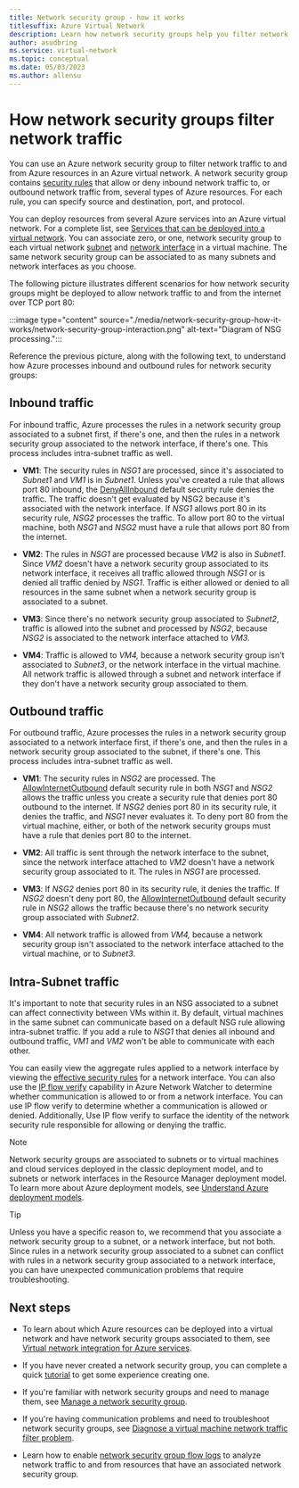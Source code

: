 ```yaml
---
title: Network security group - how it works
titlesuffix: Azure Virtual Network
description: Learn how network security groups help you filter network traffic between Azure resources.
author: asudbring
ms.service: virtual-network
ms.topic: conceptual
ms.date: 05/03/2023
ms.author: allensu
---
```


# How network security groups filter network traffic
<a name="network-security-groups"></a>

You can use an Azure network security group to filter network traffic to and from Azure resources in an Azure virtual network. A network security group contains [security rules](./network-security-groups-overview.md#security-rules) that allow or deny inbound network traffic to, or outbound network traffic from, several types of Azure resources. For each rule, you can specify source and destination, port, and protocol.

You can deploy resources from several Azure services into an Azure virtual network. For a complete list, see [Services that can be deployed into a virtual network](virtual-network-for-azure-services.md#services-that-can-be-deployed-into-a-virtual-network). You can associate zero, or one, network security group to each virtual network [subnet](virtual-network-manage-subnet.md#change-subnet-settings) and [network interface](virtual-network-network-interface.md#associate-or-dissociate-a-network-security-group) in a virtual machine. The same network security group can be associated to as many subnets and network interfaces as you choose.

The following picture illustrates different scenarios for how network security groups might be deployed to allow network traffic to and from the internet over TCP port 80:

:::image type="content" source="./media/network-security-group-how-it-works/network-security-group-interaction.png" alt-text="Diagram of NSG processing.":::

Reference the previous picture, along with the following text, to understand how Azure processes inbound and outbound rules for network security groups:

## Inbound traffic

For inbound traffic, Azure processes the rules in a network security group associated to a subnet first, if there's one, and then the rules in a network security group associated to the network interface, if there's one. This process includes intra-subnet traffic as well.

- **VM1**: The security rules in *NSG1* are processed, since it's associated to *Subnet1* and *VM1* is in *Subnet1*. Unless you've created a rule that allows port 80 inbound, the [DenyAllInbound](./network-security-groups-overview.md#denyallinbound) default security rule denies the traffic. The traffic doesn't get evaluated by NSG2 because it's associated with the network interface. If *NSG1* allows port 80 in its security rule, *NSG2* processes the traffic. To allow port 80 to the virtual machine, both *NSG1* and *NSG2* must have a rule that allows port 80 from the internet.

- **VM2**: The rules in *NSG1* are processed because *VM2* is also in *Subnet1*. Since *VM2* doesn't have a network security group associated to its network interface, it receives all traffic allowed through *NSG1* or is denied all traffic denied by *NSG1*. Traffic is either allowed or denied to all resources in the same subnet when a network security group is associated to a subnet.

- **VM3**: Since there's no network security group associated to *Subnet2*, traffic is allowed into the subnet and processed by *NSG2*, because *NSG2* is associated to the network interface attached to *VM3*.

- **VM4**: Traffic is allowed to *VM4,* because a network security group isn't associated to *Subnet3*, or the network interface in the virtual machine. All network traffic is allowed through a subnet and network interface if they don't have a network security group associated to them.

## Outbound traffic

For outbound traffic, Azure processes the rules in a network security group associated to a network interface first, if there's one, and then the rules in a network security group associated to the subnet, if there's one. This process includes intra-subnet traffic as well.

- **VM1**: The security rules in *NSG2* are processed. The [AllowInternetOutbound](./network-security-groups-overview.md#allowinternetoutbound) default security rule in both *NSG1* and *NSG2* allows the traffic unless you create a security rule that denies port 80 outbound to the internet. If *NSG2* denies port 80 in its security rule, it denies the traffic, and *NSG1* never evaluates it. To deny port 80 from the virtual machine, either, or both of the network security groups must have a rule that denies port 80 to the internet.

- **VM2**: All traffic is sent through the network interface to the subnet, since the network interface attached to *VM2* doesn't have a network security group associated to it. The rules in *NSG1* are processed.

- **VM3**: If *NSG2* denies port 80 in its security rule, it denies the traffic. If *NSG2* doesn't deny port 80, the [AllowInternetOutbound](./network-security-groups-overview.md#allowinternetoutbound) default security rule in *NSG2* allows the traffic because there's no network security group associated with *Subnet2*.

- **VM4**: All network traffic is allowed from *VM4,* because a network security group isn't associated to the network interface attached to the virtual machine, or to *Subnet3*.

## Intra-Subnet traffic

It's important to note that security rules in an NSG associated to a subnet can affect connectivity between VMs within it. By default, virtual machines in the same subnet can communicate based on a default NSG rule allowing intra-subnet traffic. If you add a rule to *NSG1* that denies all inbound and outbound traffic, *VM1* and *VM2* won't be able to communicate with each other.

You can easily view the aggregate rules applied to a network interface by viewing the [effective security rules](virtual-network-network-interface.md#view-effective-security-rules) for a network interface. You can also use the [IP flow verify](../network-watcher/diagnose-vm-network-traffic-filtering-problem.md?toc=%2fazure%2fvirtual-network%2ftoc.json) capability in Azure Network Watcher to determine whether communication is allowed to or from a network interface. You can use IP flow verify to determine whether a communication is allowed or denied. Additionally, Use IP flow verify to surface the identity of the network security rule responsible for allowing or denying the traffic.

> [!NOTE]
> Network security groups are associated to subnets or to virtual machines and cloud services deployed in the classic deployment model, and to subnets or network interfaces in the Resource Manager deployment model. To learn more about Azure deployment models, see [Understand Azure deployment models](../azure-resource-manager/management/deployment-models.md?toc=%2fazure%2fvirtual-network%2ftoc.json).

> [!TIP]
> Unless you have a specific reason to, we recommend that you associate a network security group to a subnet, or a network interface, but not both. Since rules in a network security group associated to a subnet can conflict with rules in a network security group associated to a network interface, you can have unexpected communication problems that require troubleshooting.

## Next steps

* To learn about which Azure resources can be deployed into a virtual network and have network security groups associated to them, see [Virtual network integration for Azure services](virtual-network-for-azure-services.md).

* If you have never created a network security group, you can complete a quick [tutorial](tutorial-filter-network-traffic.md) to get some experience creating one.

* If you're familiar with network security groups and need to manage them, see [Manage a network security group](manage-network-security-group.md). 

* If you're having communication problems and need to troubleshoot network security groups, see [Diagnose a virtual machine network traffic filter problem](diagnose-network-traffic-filter-problem.md). 
* Learn how to enable [network security group flow logs](../network-watcher/network-watcher-nsg-flow-logging-portal.md?toc=%2fazure%2fvirtual-network%2ftoc.json) to analyze network traffic to and from resources that have an associated network security group.
